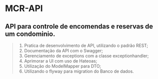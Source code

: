 # MCR-API
## API para controle de encomendas e reservas de um condominio.

> 1. Pratica de desenvolvimento de API, utilizando o padrão REST; 
> 2. Documentação da API com o Swagger; 
> 3. Gerenciamento de exceptions com a classe exceptionhandler; 
> 4. Aprimorar a UI com uso de Hateoas; 
> 5. Utilização do ModelMapper para DTO;
> 6. Utilizando o flyway para migration do Banco de dados.
